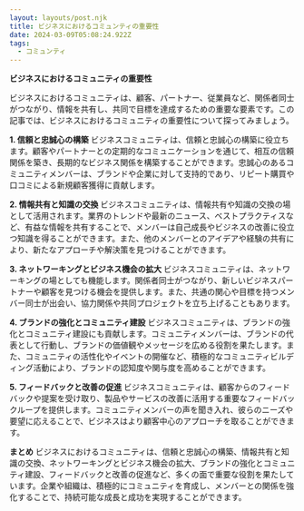 ```yaml
---
layout: layouts/post.njk
title: ビジネスにおけるコミュンティの重要性
date: 2024-03-09T05:08:24.922Z
tags:
  - コミュンティ
---
```

**ビジネスにおけるコミュニティの重要性**

ビジネスにおけるコミュニティは、顧客、パートナー、従業員など、関係者同士がつながり、情報を共有し、共同で目標を達成するための重要な要素です。この記事では、ビジネスにおけるコミュニティの重要性について探ってみましょう。

**1. 信頼と忠誠心の構築**
ビジネスコミュニティは、信頼と忠誠心の構築に役立ちます。顧客やパートナーとの定期的なコミュニケーションを通じて、相互の信頼関係を築き、長期的なビジネス関係を構築することができます。忠誠心のあるコミュニティメンバーは、ブランドや企業に対して支持的であり、リピート購買や口コミによる新規顧客獲得に貢献します。

**2. 情報共有と知識の交換**
ビジネスコミュニティは、情報共有や知識の交換の場として活用されます。業界のトレンドや最新のニュース、ベストプラクティスなど、有益な情報を共有することで、メンバーは自己成長やビジネスの改善に役立つ知識を得ることができます。また、他のメンバーとのアイデアや経験の共有により、新たなアプローチや解決策を見つけることができます。

**3. ネットワーキングとビジネス機会の拡大**
ビジネスコミュニティは、ネットワーキングの場としても機能します。関係者同士がつながり、新しいビジネスパートナーや顧客を見つける機会を提供します。また、共通の関心や目標を持つメンバー同士が出会い、協力関係や共同プロジェクトを立ち上げることもあります。

**4. ブランドの強化とコミュニティ建設**
ビジネスコミュニティは、ブランドの強化とコミュニティ建設にも貢献します。コミュニティメンバーは、ブランドの代表として行動し、ブランドの価値観やメッセージを広める役割を果たします。また、コミュニティの活性化やイベントの開催など、積極的なコミュニティビルディング活動により、ブランドの認知度や関与度を高めることができます。

**5. フィードバックと改善の促進**
ビジネスコミュニティは、顧客からのフィードバックや提案を受け取り、製品やサービスの改善に活用する重要なフィードバックループを提供します。コミュニティメンバーの声を聞き入れ、彼らのニーズや要望に応えることで、ビジネスはより顧客中心のアプローチを取ることができます。

**まとめ**
ビジネスにおけるコミュニティは、信頼と忠誠心の構築、情報共有と知識の交換、ネットワーキングとビジネス機会の拡大、ブランドの強化とコミュニティ建設、フィードバックと改善の促進など、多くの面で重要な役割を果たしています。企業や組織は、積極的にコミュニティを育成し、メンバーとの関係を強化することで、持続可能な成長と成功を実現することができます。